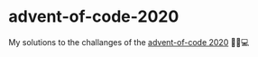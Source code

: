 # advent-of-code-2020
My solutions to the challanges of the [advent-of-code 2020](https://adventofcode.com/2020) 🎅🎄💻
